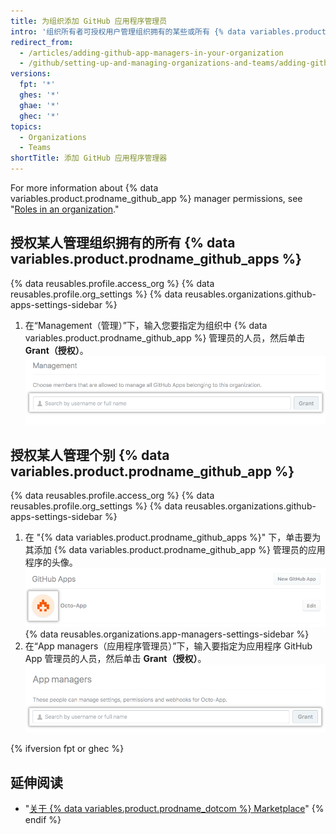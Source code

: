 ```yaml
---
title: 为组织添加 GitHub 应用程序管理员
intro: '组织所有者可授权用户管理组织拥有的某些或所有 {% data variables.product.prodname_github_apps %}。'
redirect_from:
  - /articles/adding-github-app-managers-in-your-organization
  - /github/setting-up-and-managing-organizations-and-teams/adding-github-app-managers-in-your-organization
versions:
  fpt: '*'
  ghes: '*'
  ghae: '*'
  ghec: '*'
topics:
  - Organizations
  - Teams
shortTitle: 添加 GitHub 应用程序管理器
---
```


For more information about {% data variables.product.prodname_github_app %} manager permissions, see "[Roles in an organization](/organizations/managing-peoples-access-to-your-organization-with-roles/roles-in-an-organization#github-app-managers)."

## 授权某人管理组织拥有的所有 {% data variables.product.prodname_github_apps %}

{% data reusables.profile.access_org %}
{% data reusables.profile.org_settings %}
{% data reusables.organizations.github-apps-settings-sidebar %}
1. 在“Management（管理）”下，输入您要指定为组织中 {% data variables.product.prodname_github_app %} 管理员的人员，然后单击 **Grant（授权）**。 ![添加 {% data variables.product.prodname_github_app %} 管理员](/assets/images/help/organizations/add-github-app-manager.png)

## 授权某人管理个别 {% data variables.product.prodname_github_app %}

{% data reusables.profile.access_org %}
{% data reusables.profile.org_settings %}
{% data reusables.organizations.github-apps-settings-sidebar %}
1. 在 "{% data variables.product.prodname_github_apps %}" 下，单击要为其添加 {% data variables.product.prodname_github_app %} 管理员的应用程序的头像。 ![选择 {% data variables.product.prodname_github_app %}](/assets/images/help/organizations/select-github-app.png)
{% data reusables.organizations.app-managers-settings-sidebar %}
1. 在“App managers（应用程序管理员）”下，输入要指定为应用程序 GitHub App 管理员的人员，然后单击 **Grant（授权）**。 ![添加特定应用程序的 {% data variables.product.prodname_github_app %} 管理员](/assets/images/help/organizations/add-github-app-manager-for-app.png)

{% ifversion fpt or ghec %}
## 延伸阅读

- "[关于 {% data variables.product.prodname_dotcom %} Marketplace](/articles/about-github-marketplace/)"
{% endif %}
